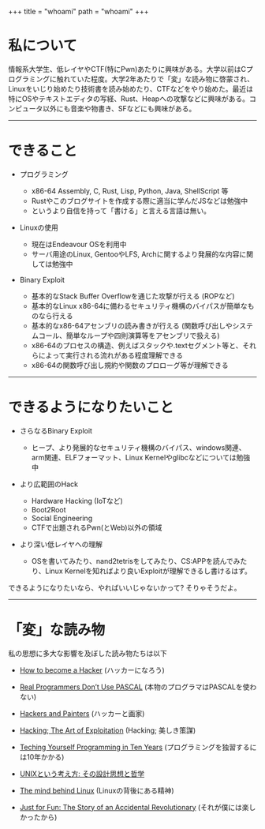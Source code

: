 +++
title = "whoami"
path = "whoami"
+++
# 私について
情報系大学生、低レイヤやCTF(特にPwn)あたりに興味がある。大学以前はCプログラミングに触れていた程度。大学2年あたりで「変」な読み物に啓蒙され、Linuxをいじり始めたり技術書を読み始めたり、CTFなどをやり始めた。最近は特にOSやテキストエディタの写経、Rust、Heapへの攻撃などに興味がある。コンピュータ以外にも音楽や物書き、SFなどにも興味がある。

---

# できること
- プログラミング
	- x86-64 Assembly, C, Rust, Lisp, Python, Java, ShellScript 等
	- Rustやこのブログサイトを作成する際に適当に学んだJSなどは勉強中
	- というより自信を持って「書ける」と言える言語は無い。

- Linuxの使用
	- 現在はEndeavour OSを利用中
	- サーバ用途のLinux, GentooやLFS, Archに関するより発展的な内容に関しては勉強中

- Binary Exploit
	- 基本的なStack Buffer Overflowを通じた攻撃が行える (ROPなど)
	- 基本的なLinux x86-64に備わるセキュリティ機構のバイパスが簡単なものなら行える
	- 基本的なx86-64アセンブリの読み書きが行える (関数呼び出しやシステムコール、簡単なループや四則演算等をアセンブリで扱える)
	- x86-64のプロセスの構造、例えばスタックや.textセグメント等と、それらによって実行される流れがある程度理解できる
	- x86-64の関数呼び出し規約や関数のプロローグ等が理解できる

---

# できるようになりたいこと
- さらなるBinary Exploit
	- ヒープ、より発展的なセキュリティ機構のバイパス、windows関連、arm関連、ELFフォーマット、Linux Kernelやglibcなどについては勉強中

- より広範囲のHack
	- Hardware Hacking (IoTなど)
	- Boot2Root
	- Social Engineering
	- CTFで出題されるPwn(とWeb)以外の領域

- より深い低レイヤへの理解
	- OSを書いてみたり、nand2tetrisをしてみたり、CS:APPを読んでみたり、Linux Kernelを知ればより良いExploitが理解できるし書けるはず。

できるようになりたいなら、やればいいじゃないかって? そりゃそうだよ。

---

# 「変」な読み物
私の思想に多大な影響を及ぼした読み物たちは以下

- [How to become a Hacker](https://cruel.org/freeware/hacker.html) (ハッカーになろう)

- [Real Programmers Don’t Use PASCAL](https://dajya-ranger.com/software/real-programmers-dont-use-pascal) (本物のプログラマはPASCALを使わない)

- [Hackers and Painters](https://practical-scheme.net/trans/hp-j.html) (ハッカーと画家)

- [Hacking; The Art of Exploitation](https://www.oreilly.co.jp/books/9784873115146/) (Hacking; 美しき策謀)

- [Teching Yourself Programming in Ten Years](https://www.yamdas.org/column/technique/21-daysj.html) (プログラミングを独習するには10年かかる)

- [UNIXという考え方: その設計思想と哲学](https://www.ohmsha.co.jp/book/9784274064067/)

- [The mind behind Linux](http://www.aoky.net/articles/linus_torvalds/the_mind_behind_linux.htm) (Linuxの背後にある精神)

- [Just for Fun: The Story of an Accidental Revolutionary](https://www.amazon.co.jp/%E3%81%9D%E3%82%8C%E3%81%8C%E3%81%BC%E3%81%8F%E3%81%AB%E3%81%AF%E6%A5%BD%E3%81%97%E3%81%8B%E3%81%A3%E3%81%9F%E3%81%8B%E3%82%89-%E5%85%A8%E4%B8%96%E7%95%8C%E3%82%92%E5%B7%BB%E3%81%8D%E8%BE%BC%E3%82%93%E3%81%A0%E3%83%AA%E3%83%8A%E3%83%83%E3%82%AF%E3%82%B9%E9%9D%A9%E5%91%BD%E3%81%AE%E7%9C%9F%E5%AE%9F-%E5%B0%8F%E3%83%97%E3%83%AD%E3%83%BB%E3%83%96%E3%83%83%E3%82%AF%E3%82%B9-%E3%83%AA%E3%83%BC%E3%83%8A%E3%82%B9-%E3%83%88%E3%83%BC%E3%83%90%E3%83%AB%E3%82%BA/dp/4796880011) (それが僕には楽しかったから)

